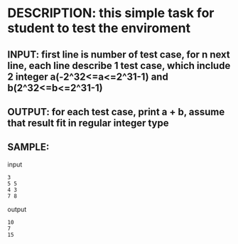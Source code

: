 DESCRIPTION: this simple task for student to test the enviroment
========
INPUT: first line is number of test case,
for n next line, each line describe 1 test case, which include 2 integer a(-2^32<=a<=2^31-1) and b(2^32<=b<=2^31-1)
---
OUTPUT: for each test case, print **a** + **b**, assume that result fit in regular integer type
---
SAMPLE:
---
input 
```
3
5 5
4 3
7 8
```
output
```
10
7
15
```